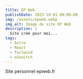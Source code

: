 ```yaml
---
title: EP Web
publishDate: 2023-10-01 00:00:00
img: /assets/epweb.webp
img_alt: Image du site EP Web
description: |
  Site créé pour moi...
tags:
  - Astro
  - React
  - Tailwind
  - o2switch
---
```


Site personnel epweb.fr

